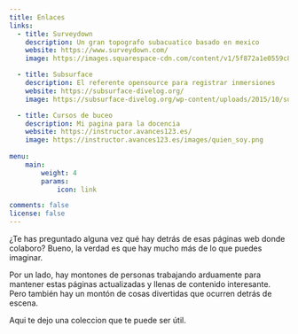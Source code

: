 ```yaml
---
title: Enlaces
links:
  - title: Surveydown
    description: Un gran topografo subacuatico basado en mexico
    website: https://www.surveydown.com/
    image: https://images.squarespace-cdn.com/content/v1/5f872a1e0559c85d25404ef9/1603051710548-WQZ1OZQO987PM0XTM2FU/Survey-Down-Logo.png?format=300w

  - title: Subsurface
    description: El referente opensource para registrar inmersiones
    website: https://subsurface-divelog.org/
    image: https://subsurface-divelog.org/wp-content/uploads/2015/10/subsurface-icon1.png

  - title: Cursos de buceo
    description: Mi pagina para la docencia
    website: https://instructor.avances123.es/
    image: https://instructor.avances123.es/images/quien_soy.png
 
menu:
    main: 
        weight: 4
        params:
            icon: link

comments: false
license: false
---
```


¿Te has preguntado alguna vez qué hay detrás de esas páginas web donde colaboro? Bueno, la verdad es que hay mucho más de lo que puedes imaginar.

Por un lado, hay montones de personas trabajando arduamente para mantener estas páginas actualizadas y llenas de contenido interesante. Pero también hay un montón de cosas divertidas que ocurren detrás de escena.

Aqui te dejo una coleccion que te puede ser útil.